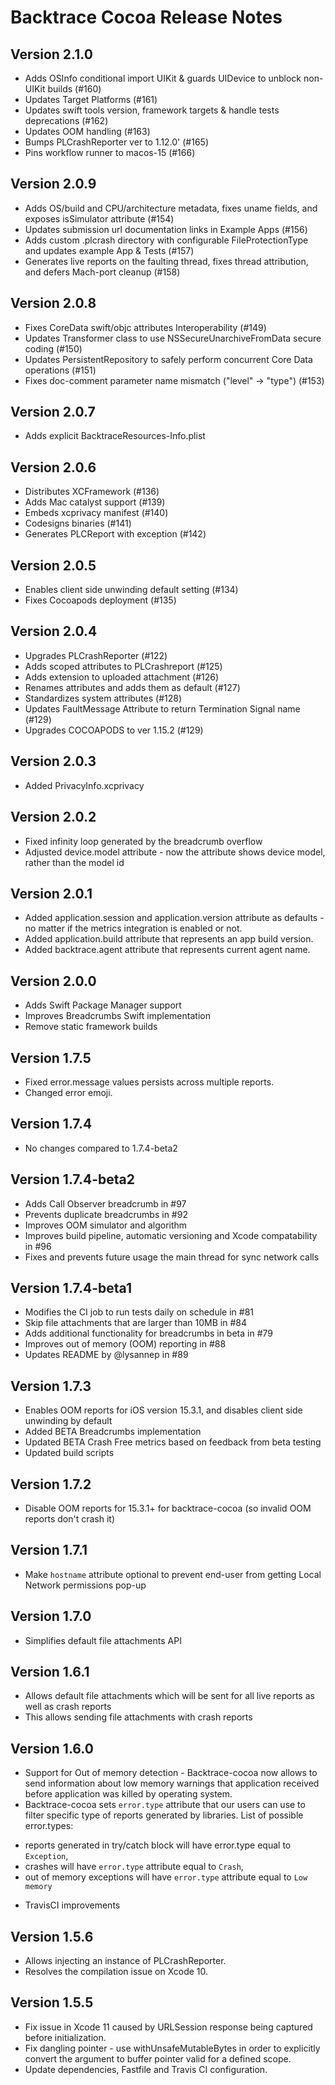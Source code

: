 # Backtrace Cocoa Release Notes

## Version 2.1.0
- Adds OSInfo conditional import UIKit & guards UIDevice to unblock non-UIKit builds (#160)
- Updates Target Platforms (#161)
- Updates swift tools version, framework targets & handle tests deprecations (#162)
- Updates OOM handling (#163)
- Bumps PLCrashReporter ver to 1.12.0' (#165)
- Pins workflow runner to macos-15 (#166)

## Version 2.0.9
- Adds OS/build and CPU/architecture metadata, fixes uname fields, and exposes isSimulator attribute (#154)
- Updates submission url documentation links in Example Apps (#156)
- Adds custom .plcrash directory with configurable FileProtectionType and updates example App & Tests (#157)
- Generates live reports on the faulting thread, fixes thread attribution, and defers Mach-port cleanup (#158)

## Version 2.0.8
- Fixes CoreData swift/objc attributes Interoperability (#149)
- Updates Transformer class to use NSSecureUnarchiveFromData secure coding (#150)
- Updates PersistentRepository to safely perform concurrent Core Data operations (#151)
- Fixes doc-comment parameter name mismatch ("level" → "type") (#153)

## Version 2.0.7
- Adds explicit BacktraceResources-Info.plist

## Version 2.0.6
- Distributes XCFramework (#136)
- Adds Mac catalyst support (#139)
- Embeds xcprivacy manifest (#140)
- Codesigns binaries (#141)
- Generates PLCReport with exception (#142)

## Version 2.0.5
- Enables client side unwinding default setting (#134)
- Fixes Cocoapods deployment (#135)

## Version 2.0.4
- Upgrades PLCrashReporter (#122)
- Adds scoped attributes to PLCrashreport (#125)
- Adds extension to uploaded attachment (#126)
- Renames attributes and adds them as default (#127)
- Standardizes system attributes (#128)
- Updates FaultMessage Attribute to return Termination Signal name (#129)
- Upgrades COCOAPODS to ver 1.15.2 (#129)

## Version 2.0.3
- Added PrivacyInfo.xcprivacy

## Version 2.0.2
- Fixed infinity loop generated by the breadcrumb overflow
- Adjusted device.model attribute - now the attribute shows device model, rather than the model id

## Version 2.0.1
- Added application.session and application.version attribute as defaults - no matter if the metrics integration is enabled or not.
- Added application.build attribute that represents an app build version.
- Added backtrace.agent attribute that represents current agent name.

## Version 2.0.0
- Adds Swift Package Manager support
- Improves Breadcrumbs Swift implementation
- Remove static framework builds

## Version 1.7.5
- Fixed error.message values persists across multiple reports.
- Changed error emoji.

## Version 1.7.4
- No changes compared to 1.7.4-beta2

## Version 1.7.4-beta2
- Adds Call Observer breadcrumb in #97
- Prevents duplicate breadcrumbs in #92
- Improves OOM simulator and algorithm
- Improves build pipeline, automatic versioning and Xcode compatability in #96
- Fixes and prevents future usage the main thread for sync network calls

## Version 1.7.4-beta1
- Modifies the CI job to run tests daily on schedule in #81
- Skip file attachments that are larger than 10MB in #84
- Adds additional functionality for breadcrumbs in beta in #79
- Improves out of memory (OOM) reporting in #88 
- Updates README by @lysannep in #89

## Version 1.7.3
- Enables OOM reports for iOS version 15.3.1, and disables client side unwinding by default
- Added BETA Breadcrumbs implementation
- Updated BETA Crash Free metrics based on feedback from beta testing
- Updated build scripts

## Version 1.7.2
- Disable OOM reports for 15.3.1+ for backtrace-cocoa (so invalid OOM reports don't crash it)

## Version 1.7.1
- Make `hostname` attribute optional to prevent end-user from getting Local Network permissions pop-up

## Version 1.7.0
- Simplifies default file attachments API

## Version 1.6.1
- Allows default file attachments which will be sent for all live reports as well as crash reports
- This allows sending file attachments with crash reports

## Version 1.6.0
- Support for Out of memory detection - Backtrace-cocoa now allows to send information about low memory warnings that application received before application was killed by operating system.
- Backtrace-cocoa sets `error.type` attribute that our users can use to filter specific type of reports generated by libraries. List of possible error.types:
* reports generated in try/catch block will have error.type equal to `Exception`,
* crashes will have `error.type` attribute equal to `Crash`,
* out of memory exceptions will have `error.type` attribute equal to `Low memory`
- TravisCI improvements

## Version 1.5.6

- Allows injecting an instance of PLCrashReporter.
- Resolves the compilation issue on Xcode 10.

## Version 1.5.5
- Fix issue in Xcode 11 caused by URLSession response being captured before initialization.
- Fix dangling pointer - use withUnsafeMutableBytes in order to explicitly convert the argument to buffer pointer valid for a defined scope.
- Update dependencies, Fastfile and Travis CI configuration.
